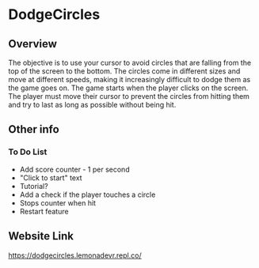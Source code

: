 # DodgeCircles

## Overview
The objective is to use your cursor to avoid circles that are falling from the top of the screen to the bottom. The circles come in different sizes and move at different speeds, making it increasingly difficult to dodge them as the game goes on. The game starts when the player clicks on the screen. The player must move their cursor to prevent the circles from hitting them and try to last as long as possible without being hit.

## Other info
### To Do List
- Add score counter - 1 per second
- "Click to start" text
- Tutorial?
- Add a check if the player touches a circle
- Stops counter when hit
- Restart feature


## Website Link
https://dodgecircles.lemonadevr.repl.co/

